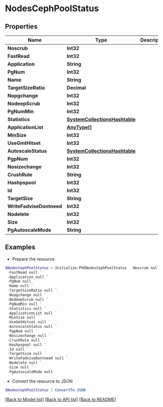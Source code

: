 # NodesCephPoolStatus
## Properties

Name | Type | Description | Notes
------------ | ------------- | ------------- | -------------
**Noscrub** | **Int32** |  | [optional] 
**FastRead** | **Int32** |  | [optional] 
**Application** | **String** |  | [optional] 
**PgNum** | **Int32** |  | [optional] 
**Name** | **String** |  | [optional] 
**TargetSizeRatio** | **Decimal** |  | [optional] 
**Nopgchange** | **Int32** |  | [optional] 
**NodeepScrub** | **Int32** |  | [optional] 
**PgNumMin** | **Int32** |  | [optional] 
**Statistics** | [**SystemCollectionsHashtable**](.md) |  | [optional] 
**ApplicationList** | [**AnyType[]**](AnyType.md) |  | [optional] 
**MinSize** | **Int32** |  | [optional] 
**UseGmtHitset** | **Int32** |  | [optional] 
**AutoscaleStatus** | [**SystemCollectionsHashtable**](.md) |  | [optional] 
**PgpNum** | **Int32** |  | [optional] 
**Nosizechange** | **Int32** |  | [optional] 
**CrushRule** | **String** |  | [optional] 
**Hashpspool** | **Int32** |  | [optional] 
**Id** | **Int32** |  | [optional] 
**TargetSize** | **String** |  | [optional] 
**WriteFadviseDontneed** | **Int32** |  | [optional] 
**Nodelete** | **Int32** |  | [optional] 
**Size** | **Int32** |  | [optional] 
**PgAutoscaleMode** | **String** |  | [optional] 

## Examples

- Prepare the resource
```powershell
$NodesCephPoolStatus = Initialize-PVENodesCephPoolStatus  -Noscrub null `
 -FastRead null `
 -Application null `
 -PgNum null `
 -Name null `
 -TargetSizeRatio null `
 -Nopgchange null `
 -NodeepScrub null `
 -PgNumMin null `
 -Statistics null `
 -ApplicationList null `
 -MinSize null `
 -UseGmtHitset null `
 -AutoscaleStatus null `
 -PgpNum null `
 -Nosizechange null `
 -CrushRule null `
 -Hashpspool null `
 -Id null `
 -TargetSize null `
 -WriteFadviseDontneed null `
 -Nodelete null `
 -Size null `
 -PgAutoscaleMode null
```

- Convert the resource to JSON
```powershell
$NodesCephPoolStatus | ConvertTo-JSON
```

[[Back to Model list]](../README.md#documentation-for-models) [[Back to API list]](../README.md#documentation-for-api-endpoints) [[Back to README]](../README.md)

